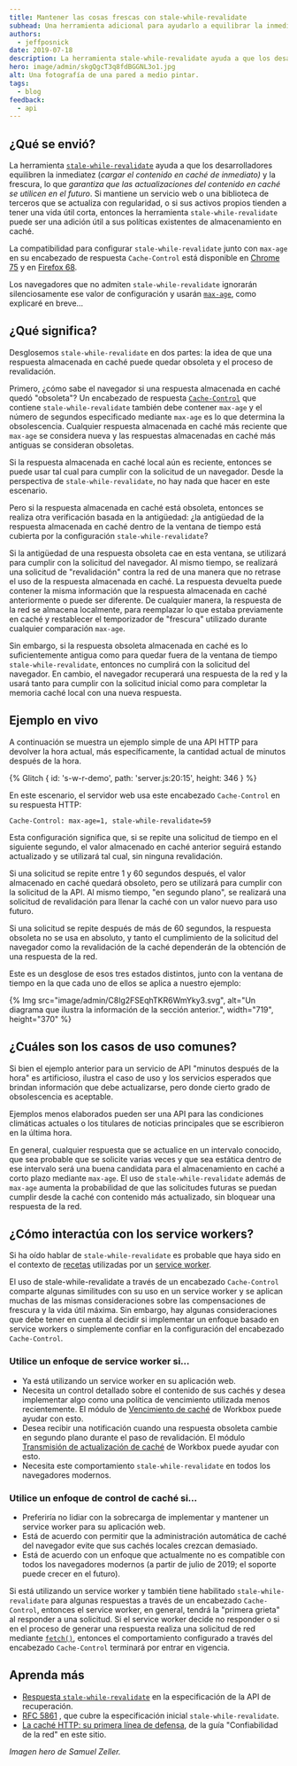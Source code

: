 ```yaml
---
title: Mantener las cosas frescas con stale-while-revalidate
subhead: Una herramienta adicional para ayudarlo a equilibrar la inmediatez y la frescura al poner en servicio su aplicación web.
authors:
  - jeffposnick
date: 2019-07-18
description: La herramienta stale-while-revalidate ayuda a que los desarrolladores equilibren la inmediatez (cargar el contenido en caché de inmediato) y la frescura, lo que garantiza que las actualizaciones del contenido en caché se utilicen en el futuro.
hero: image/admin/skgQgcT3q8fdBGGNL3o1.jpg
alt: Una fotografía de una pared a medio pintar.
tags:
  - blog
feedback:
  - api
---
```


## ¿Qué se envió?

La herramienta [`stale-while-revalidate`](https://tools.ietf.org/html/rfc5861#section-3) ayuda a que los desarrolladores equilibren la inmediatez (*cargar el contenido en caché de inmediato)* y la frescura, lo que *garantiza que las actualizaciones del contenido en caché se utilicen en el futuro*. Si mantiene un servicio web o una biblioteca de terceros que se actualiza con regularidad, o si sus activos propios tienden a tener una vida útil corta, entonces la herramienta `stale-while-revalidate` puede ser una adición útil a sus políticas existentes de almacenamiento en caché.

La compatibilidad para configurar `stale-while-revalidate` junto con `max-age` en su encabezado de respuesta `Cache-Control` está disponible en  [Chrome 75](https://chromestatus.com/feature/5050913014153216) y en [Firefox 68](https://bugzilla.mozilla.org/show_bug.cgi?id=1536511).

Los navegadores que no admiten `stale-while-revalidate` ignorarán silenciosamente ese valor de configuración y usarán [`max-age`](https://developers.google.com/web/fundamentals/performance/optimizing-content-efficiency/http-caching#max-age), como explicaré en breve…

## ¿Qué significa?

Desglosemos `stale-while-revalidate` en dos partes: la idea de que una respuesta almacenada en caché puede quedar obsoleta y el proceso de revalidación.

Primero, ¿cómo sabe el navegador si una respuesta almacenada en caché quedó "obsoleta"? Un encabezado de respuesta [`Cache-Control`](https://developer.mozilla.org/docs/Web/HTTP/Headers/Cache-Control) que contiene `stale-while-revalidate` también debe contener `max-age` y el número de segundos especificado mediante `max-age` es lo que determina la obsolescencia. Cualquier respuesta almacenada en caché más reciente que `max-age` se considera nueva y las respuestas almacenadas en caché más antiguas se consideran obsoletas.

Si la respuesta almacenada en caché local aún es reciente, entonces se puede usar tal cual para cumplir con la solicitud de un navegador. Desde la perspectiva de `stale-while-revalidate`, no hay nada que hacer en este escenario.

Pero si la respuesta almacenada en caché está obsoleta, entonces se realiza otra verificación basada en la antigüedad: ¿la antigüedad de la respuesta almacenada en caché dentro de la ventana de tiempo está cubierta por la configuración `stale-while-revalidate`?

Si la antigüedad de una respuesta obsoleta cae en esta ventana, se utilizará para cumplir con la solicitud del navegador. Al mismo tiempo, se realizará una solicitud de "revalidación" contra la red de una manera que no retrase el uso de la respuesta almacenada en caché. La respuesta devuelta puede contener la misma información que la respuesta almacenada en caché anteriormente o puede ser diferente. De cualquier manera, la respuesta de la red se almacena localmente, para reemplazar lo que estaba previamente en caché y restablecer el temporizador de "frescura" utilizado durante cualquier comparación `max-age`.

Sin embargo, si la respuesta obsoleta almacenada en caché es lo suficientemente antigua como para quedar fuera de la ventana de tiempo `stale-while-revalidate`, entonces no cumplirá con la solicitud del navegador. En cambio, el navegador recuperará una respuesta de la red y la usará tanto para cumplir con la solicitud inicial como para completar la memoria caché local con una nueva respuesta.

## Ejemplo en vivo

A continuación se muestra un ejemplo simple de una API HTTP para devolver la hora actual, más específicamente, la cantidad actual de minutos después de la hora.

{% Glitch { id: 's-w-r-demo', path: 'server.js:20:15', height: 346 } %}

En este escenario, el servidor web usa este encabezado `Cache-Control` en su respuesta HTTP:

```text
Cache-Control: max-age=1, stale-while-revalidate=59
```

Esta configuración significa que, si se repite una solicitud de tiempo en el siguiente segundo, el valor almacenado en caché anterior seguirá estando actualizado y se utilizará tal cual, sin ninguna revalidación.

Si una solicitud se repite entre 1 y 60 segundos después, el valor almacenado en caché quedará obsoleto, pero se utilizará para cumplir con la solicitud de la API. Al mismo tiempo, "en segundo plano", se realizará una solicitud de revalidación para llenar la caché con un valor nuevo para uso futuro.

Si una solicitud se repite después de más de 60 segundos, la respuesta obsoleta no se usa en absoluto, y tanto el cumplimiento de la solicitud del navegador como la revalidación de la caché dependerán de la obtención de una respuesta de la red.

Este es un desglose de esos tres estados distintos, junto con la ventana de tiempo en la que cada uno de ellos se aplica a nuestro ejemplo:

{% Img src="image/admin/C8lg2FSEqhTKR6WmYky3.svg", alt="Un diagrama que ilustra la información de la sección anterior.", width="719", height="370" %}

## ¿Cuáles son los casos de uso comunes?

Si bien el ejemplo anterior para un servicio de API "minutos después de la hora" es artificioso, ilustra el caso de uso y los servicios esperados que brindan información que debe actualizarse, pero donde cierto grado de obsolescencia es aceptable.

Ejemplos menos elaborados pueden ser una API para las condiciones climáticas actuales o los titulares de noticias principales que se escribieron en la última hora.

En general, cualquier respuesta que se actualice en un intervalo conocido, que sea probable que se solicite varias veces y que sea estática dentro de ese intervalo será una buena candidata para el almacenamiento en caché a corto plazo mediante `max-age`. El uso de `stale-while-revalidate` además de `max-age` aumenta la probabilidad de que las solicitudes futuras se puedan cumplir desde la caché con contenido más actualizado, sin bloquear una respuesta de la red.

## ¿Cómo interactúa con los service workers?

Si ha oído hablar de `stale-while-revalidate` es probable que haya sido en el contexto de [recetas](https://developers.google.com/web/fundamentals/instant-and-offline/offline-cookbook/#stale-while-revalidate) utilizadas por un [service worker](/service-workers-cache-storage/).

El uso de stale-while-revalidate a través de un encabezado `Cache-Control` comparte algunas similitudes con su uso en un service worker y se aplican muchas de las mismas consideraciones sobre las compensaciones de frescura y la vida útil máxima. Sin embargo, hay algunas consideraciones que debe tener en cuenta al decidir si implementar un enfoque basado en service workers o simplemente confiar en la configuración del encabezado `Cache-Control`.

### Utilice un enfoque de service worker si…

- Ya está utilizando un service worker en su aplicación web.
- Necesita un control detallado sobre el contenido de sus cachés y desea implementar algo como una política de vencimiento utilizada menos recientemente. El módulo de [Vencimiento de caché](https://developers.google.com/web/tools/workbox/modules/workbox-cache-expiration) de Workbox puede ayudar con esto.
- Desea recibir una notificación cuando una respuesta obsoleta cambie en segundo plano durante el paso de revalidación. El módulo [Transmisión de actualización de caché](https://developers.google.com/web/tools/workbox/modules/workbox-broadcast-cache-update) de Workbox puede ayudar con esto.
- Necesita este comportamiento `stale-while-revalidate` en todos los navegadores modernos.

### Utilice un enfoque de control de caché si…

- Preferiría no lidiar con la sobrecarga de implementar y mantener un service worker para su aplicación web.
- Está de acuerdo con permitir que la administración automática de caché del navegador evite que sus cachés locales crezcan demasiado.
- Está de acuerdo con un enfoque que actualmente no es compatible con todos los navegadores modernos (a partir de julio de 2019; el soporte puede crecer en el futuro).

Si está utilizando un service worker y también tiene habilitado `stale-while-revalidate` para algunas respuestas a través de un encabezado `Cache-Control`, entonces el service worker, en general, tendrá la "primera grieta" al responder a una solicitud. Si el service worker decide no responder o si en el proceso de generar una respuesta realiza una solicitud de red mediante [`fetch()`](https://developer.mozilla.org/docs/Web/API/Fetch_API), entonces el comportamiento configurado a través del encabezado `Cache-Control` terminará por entrar en vigencia.

## Aprenda más

- [Respuesta `stale-while-revalidate`](https://fetch.spec.whatwg.org/#concept-stale-while-revalidate-response) en la especificación de la API de recuperación.
- [RFC 5861](https://tools.ietf.org/html/rfc5861) , que cubre la especificación inicial `stale-while-revalidate`.
- [La caché HTTP: su primera línea de defensa](/http-cache/), de la guía "Confiabilidad de la red" en este sitio.

*Imagen hero de Samuel Zeller.*
